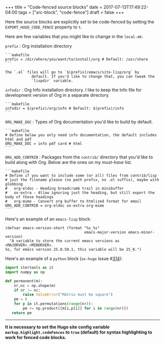 +++
title = "Code-fenced source blocks"
date = 2017-07-13T17:49:22-04:00
tags = ["src-block", "code-fence"]
draft = false
+++

Here the source blocks are explicitly set to be code-fenced by setting
the `EXPORT_HUGO_CODE_FENCE` property to `t`.

Here are few variables that you might like to change in the `local.mk`:

`prefix`
: Org installation directory

    ```makefile
    prefix = /dir/where/you/want/to/install/org # Default: /usr/share
    ```

    The `.el` files will go to `$(prefix)/emacs/site-lisp/org` by
                default. If you'd like to change that, you can tweak the
                `lispdir` variable.

`infodir`
: Org Info installation directory. I like to keep the
    Info file for development version of Org in a separate
    directory.

    ```makefile
    infodir = $(prefix)/org/info # Default: $(prefix)/info
    ```

`ORG_MAKE_DOC`
: Types of Org documentation you'd like to build by
    default.

    ```makefile
    # Define below you only need info documentation, the default includes html and pdf
    ORG_MAKE_DOC = info pdf card # html
    ```

`ORG_ADD_CONTRIB`
: Packages from the `contrib/` directory that
    you'd like to build along with Org. Below are the ones on my
    _must-have_ list.

    ```makefile
    # Define if you want to include some (or all) files from contrib/lisp
    # just the filename please (no path prefix, no .el suffix), maybe with globbing
    #   org-eldoc - Heading breadcrumb trail in minibuffer
    #   ox-extra - Allow ignoring just the heading, but still export the body of those headings
    #   org-mime - Convert org buffer to htmlized format for email
    ORG_ADD_CONTRIB = org-eldoc ox-extra org-mime
    ```

Here's an example of an `emacs-lisp` block:

```emacs-lisp
(defvar emacs-version-short (format "%s_%s"
                                    emacs-major-version emacs-minor-version)
  "A variable to store the current emacs versions as <MAJORVER>_<MINORVER>.
So, for emacs version 25.0.50.1, this variable will be 25_0.")
```

Here's an example of a `python` block (`ox-hugo` Issue #[314](https://github.com/kaushalmodi/ox-hugo/issues/314)):

```python
import itertools as it
import numpy as np

def permanent(m):
    nr,nc = np.shape(m)
    if nr != nc:
        raise ValueError("Matrix must be square")
    pm = 0
    for p in it.permutations(range(nr)):
        pm += np.product([m[i,p[i]] for i in range(nr)])
   return pm
```

---

**It is necessary to set the Hugo site config variable
`markup.highlight.codeFences` to `true` (default) for syntax
highlighting to work for fenced code blocks.**

